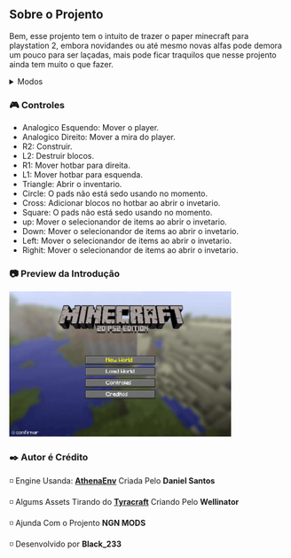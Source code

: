 ## Sobre o Projento
Bem, esse projento tem o intuito de trazer o paper minecraft para playstation 2, embora novidandes ou até mesmo novas alfas pode demora um pouco para ser laçadas, mais pode ficar traquilos que nesse projento ainda tem muito o que fazer.

<details>
<summary>Modos</summary>
  
  + Criataivo: Está complento.
  + Sobrevivência: Em teste.
</details>

<h3 id="Controles">🎮 Controles</h3>

+ Analogico Esquendo: Mover o player.
+ Analogico Direito: Mover a mira do player.
+ R2: Construir.
+ L2: Destruir blocos.
+ R1: Mover hotbar para direita.
+ L1: Mover hotbar para esquenda.
+ Triangle: Abrir o inventario.
+ Circle: O pads não está sedo usando no momento.
+ Cross: Adicionar blocos no hotbar ao abrir o invetario.
+ Square: O pads não está sedo usando no momento.
+ up: Mover o selecionandor de items ao abrir o invetario.
+ Down: Mover o selecionandor de items ao abrir o invetario.
+ Left: Mover o selecionandor de items ao abrir o invetario.
+ Righit: Mover o selecionandor de items ao abrir o invetario.

<h3 id="Preview">📷 Preview da Introdução</h3>

<img src="README%20Assets/Main%20Menu.png" alt="Minecraft 2D main menu" x="0" y="0" width="400"/>

<h3 id="Autor é Créditos">✒️ Autor é Crédito</h3>

◽ Engine Usanda: [**AthenaEnv**](https://github.com/DanielSant0s/AthenaEnv) Criada Pelo **Daniel Santos**

◽ Algums Assets Tirando do [**Tyracraft**](https://wellinator.github.io/tyracraft/) Criando Pelo **Wellinator**

◽ Ajunda Com o Projento **NGN MODS**

◽ Desenvolvido por **Black_233**
